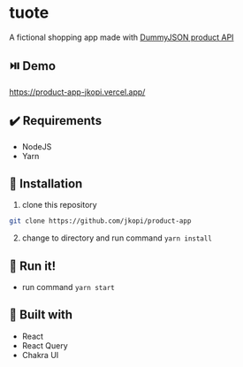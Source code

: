 # tuote

A fictional shopping app made with [DummyJSON product API](https://dummyjson.com/docs/products)

## ⏯️ Demo
https://product-app-jkopi.vercel.app/

## ✔️ Requirements
- NodeJS
- Yarn

## 🚀 Installation
1. clone this repository
  ```sh
  git clone https://github.com/jkopi/product-app
  ```
2. change to directory and run command `yarn install`


## 🏃 Run it!
- run command `yarn start`

## 🔧 Built with
- React
- React Query
- Chakra UI
